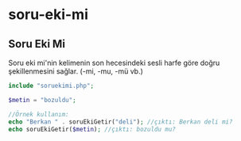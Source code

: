 # soru-eki-mi
## Soru Eki Mi

Soru eki mi'nin kelimenin son hecesindeki sesli harfe göre doğru şekillenmesini sağlar. (-mi, -mu, -mü vb.)

```php
include "soruekimi.php";

$metin = "bozuldu";

//Örnek kullanım:
echo "Berkan " . soruEkiGetir("deli"); //çıktı: Berkan deli mi? 
echo soruEkiGetir($metin); //çıktı: bozuldu mu?
```
